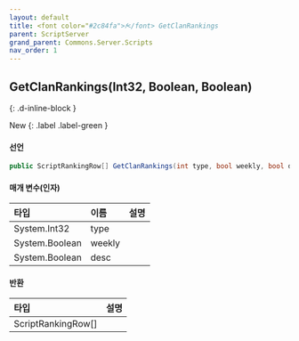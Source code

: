 ```yaml
---
layout: default
title: <font color="#2c84fa">𝑓</font> GetClanRankings
parent: ScriptServer
grand_parent: Commons.Server.Scripts
nav_order: 1
---
```


<!-- 아래로 편집 -->

## GetClanRankings(Int32, Boolean, Boolean)
{: .d-inline-block }

New
{: .label .label-green }

#### 선언
```cs
public ScriptRankingRow[] GetClanRankings(int type, bool weekly, bool desc)
```

#### 매개 변수(인자)

|타입|이름|설명|
|:-|:-|:-|
|System.Int32|type|
|System.Boolean|weekly|
|System.Boolean|desc|

#### 반환

|타입|설명|
|:-|:-|
|ScriptRankingRow[]|